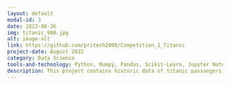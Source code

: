 ```yaml
---
layout: default
modal-id: 3
date: 2022-08-26
img: titanic_900.jpg
alt: image-alt
link: https://github.com/pritesh2000/Competition_1_Titanic
project-date: August 2022
category: Data Science
tools-and-technology: Python, Numpy, Pandas, Scikit-Learn, Jupyter Notebook
description: This project contains historic data of titanic passangers. Created an ETL pipeline. Performed data cleaning, Exploratory data analysis(EDA) and gathered insights from it. Random Forest Classifier is choosen as predictive model because of its high accuracy among other models.
---
```

